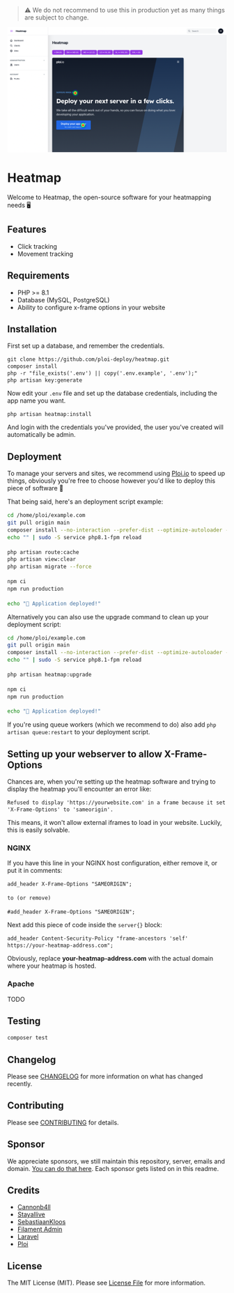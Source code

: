 > ⚠️ We do not recommend to use this in production yet as many things are subject to change.

![Heatmap screenshot](/public/screenshots/screenshot.png)

# Heatmap

Welcome to Heatmap, the open-source software for your heatmapping needs 🖥

## Features

- Click tracking
- Movement tracking

## Requirements

- PHP >= 8.1
- Database (MySQL, PostgreSQL)
- Ability to configure x-frame options in your website

## Installation

First set up a database, and remember the credentials.

```
git clone https://github.com/ploi-deploy/heatmap.git
composer install
php -r "file_exists('.env') || copy('.env.example', '.env');"
php artisan key:generate
```

Now edit your `.env` file and set up the database credentials, including the app name you want.

```
php artisan heatmap:install
```

And login with the credentials you've provided, the user you've created will automatically be admin.

## Deployment

To manage your servers and sites, we recommend using [Ploi.io](https://ploi.io/?ref=roadmap-readme) to speed up things, obviously you're free to choose however you'd like to deploy this piece of software 💙

That being said, here's an deployment script example:

```sh
cd /home/ploi/example.com
git pull origin main
composer install --no-interaction --prefer-dist --optimize-autoloader --no-dev
echo "" | sudo -S service php8.1-fpm reload

php artisan route:cache
php artisan view:clear
php artisan migrate --force

npm ci
npm run production

echo "🚀 Application deployed!"
```

Alternatively you can also use the upgrade command to clean up your deployment script:

```sh
cd /home/ploi/example.com
git pull origin main
composer install --no-interaction --prefer-dist --optimize-autoloader --no-dev
echo "" | sudo -S service php8.1-fpm reload

php artisan heatmap:upgrade

npm ci
npm run production

echo "🚀 Application deployed!"
```

If you're using queue workers (which we recommend to do) also add `php artisan queue:restart` to your deployment script.

## Setting up your webserver to allow X-Frame-Options
Chances are, when you're setting up the heatmap software and trying to display the heatmap you'll encounter an error like:

```
Refused to display 'https://yourwebsite.com' in a frame because it set 'X-Frame-Options' to 'sameorigin'.
```

This means, it won't allow external iframes to load in your website. Luckily, this is easily solvable.

### NGINX

If you have this line in your NGINX host configuration, either remove it, or put it in comments:

```
add_header X-Frame-Options "SAMEORIGIN";

to (or remove)

#add_header X-Frame-Options "SAMEORIGIN";
```

Next add this piece of code inside the `server{}` block:

```
add_header Content-Security-Policy "frame-ancestors 'self' https://your-heatmap-address.com";
```

Obviously, replace **your-heatmap-address.com** with the actual domain where your heatmap is hosted.

### Apache

TODO

## Testing

```bash
composer test
```

## Changelog

Please see [CHANGELOG](CHANGELOG.md) for more information on what has changed recently.

## Contributing

Please see [CONTRIBUTING](.github/CONTRIBUTING.md) for details.

## Sponsor

We appreciate sponsors, we still maintain this repository, server, emails and domain. [You can do that here](https://github.com/sponsors/Cannonb4ll).
Each sponsor gets listed on in this readme.

## Credits

- [Cannonb4ll](https://github.com/cannonb4ll)
- [Stayallive](https://github.com/stayallive)
- [SebastiaanKloos](https://github.com/SebastiaanKloos)
- [Filament Admin](https://filamentadmin.com/)
- [Laravel](https://laravel.com/)
- [Ploi](https://ploi.io)

## License

The MIT License (MIT). Please see [License File](LICENSE.md) for more information.
